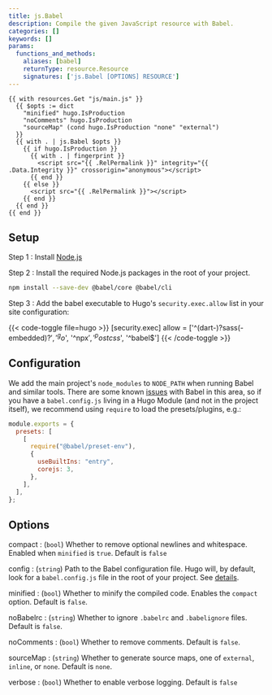 ```yaml
---
title: js.Babel
description: Compile the given JavaScript resource with Babel.
categories: []
keywords: []
params:
  functions_and_methods:
    aliases: [babel]
    returnType: resource.Resource
    signatures: ['js.Babel [OPTIONS] RESOURCE']
---
```


```go-html-template
{{ with resources.Get "js/main.js" }}
  {{ $opts := dict
    "minified" hugo.IsProduction
    "noComments" hugo.IsProduction
    "sourceMap" (cond hugo.IsProduction "none" "external")
  }}
  {{ with . | js.Babel $opts }}
    {{ if hugo.IsProduction }}
      {{ with . | fingerprint }}
        <script src="{{ .RelPermalink }}" integrity="{{ .Data.Integrity }}" crossorigin="anonymous"></script>
      {{ end }}
    {{ else }}
      <script src="{{ .RelPermalink }}"></script>
    {{ end }}
  {{ end }}
{{ end }}
```

## Setup

Step 1
: Install [Node.js](https://nodejs.org/en/download)

Step 2
: Install the required Node.js packages in the root of your project.

  ```sh
  npm install --save-dev @babel/core @babel/cli
  ```

Step 3
: Add the babel executable to Hugo's `security.exec.allow` list in your site configuration:

  {{< code-toggle file=hugo >}}
  [security.exec]
    allow = ['^(dart-)?sass(-embedded)?$', '^go$', '^npx$', '^postcss$', '^babel$']
  {{< /code-toggle >}}

## Configuration

We add the main project's `node_modules` to `NODE_PATH` when running Babel and similar tools. There are some known [issues](https://github.com/babel/babel/issues/5618) with Babel in this area, so if you have a `babel.config.js` living in a Hugo Module (and not in the project itself), we recommend using `require` to load the presets/plugins, e.g.:

```js
module.exports = {
  presets: [
    [
      require("@babel/preset-env"),
      {
        useBuiltIns: "entry",
        corejs: 3,
      },
    ],
  ],
};
```

## Options

compact
: (`bool`) Whether to remove optional newlines and whitespace. Enabled when `minified` is `true`. Default is `false`

config
: (`string`) Path to the Babel configuration file. Hugo will, by default, look for a `babel.config.js` file in the root of your project. See&nbsp;[details](https://babeljs.io/docs/en/configuration).

minified
: (`bool`) Whether to minify the compiled code. Enables the `compact` option. Default is `false`.

noBabelrc
: (`string`) Whether to ignore `.babelrc` and `.babelignore` files. Default is `false`.

noComments
: (`bool`) Whether to remove comments. Default is `false`.

sourceMap
: (`string`) Whether to generate source maps, one of `external`, `inline`, or `none`. Default is `none`.

verbose
: (`bool`) Whether to enable verbose logging. Default is `false`

<!--
In the above, technically "none" is not one of the enumerated sourceMap
values but it has the same effect and is easier to document than an empty string.
-->
